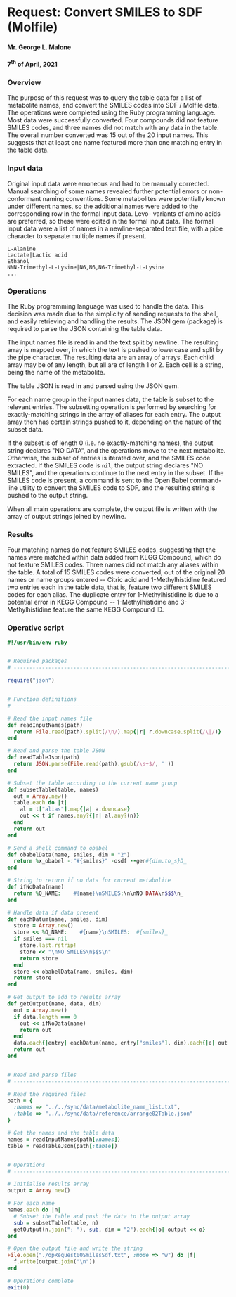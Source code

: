 # Request:  Convert SMILES to SDF (Molfile)
#### Mr. George L. Malone
#### 7<sup>th</sup> of April, 2021


### Overview

The purpose of this request was to query the table data for a list of
metabolite names, and convert the SMILES codes into SDF / Molfile data.  The
operations were completed using the Ruby programming language.  Most data were
successfully converted.  Four compounds did not feature SMILES codes, and three
names did not match with any data in the table.  The overall number converted
was 15 out of the 20 input names.  This suggests that at least one name
featured more than one matching entry in the table data.


### Input data

Original input data were erroneous and had to be manually corrected.  Manual
searching of some names revealed further potential errors or non-conformant
naming conventions.  Some metabolites were potentially known under different
names, so the additional names were added to the corresponding row in the
formal input data.  Levo- variants of amino acids are preferred, so these were
edited in the formal input data.  The formal input data were a list of names in
a newline-separated text file, with a pipe character to separate multiple names
if present.

```
L-Alanine
Lactate|Lactic acid
Ethanol
NNN-Trimethyl-L-Lysine|N6,N6,N6-Trimethyl-L-Lysine
...
```


### Operations

The Ruby programming language was used to handle the data.  This decision was
made due to the simplicity of sending requests to the shell, and easily
retrieving and handling the results.  The JSON gem (package) is required to
parse the JSON containing the table data.

The input names file is read in and the text split by newline.  The resulting
array is mapped over, in which the text is pushed to lowercase and split by the
pipe character.  The resulting data are an array of arrays.  Each child array
may be of any length, but all are of length 1 or 2.  Each cell is a string,
being the name of the metabolite.

The table JSON is read in and parsed using the JSON gem.

For each name group in the input names data, the table is subset to the
relevant entries.  The subsetting operation is performed by searching for
exactly-matching strings in the array of aliases for each entry.  The output
array then has certain strings pushed to it, depending on the nature of the
subset data.

If the subset is of length 0 (i.e. no exactly-matching names), the output
string declares "NO DATA", and the operations move to the next metabolite.
Otherwise, the subset of entries is iterated over, and the SMILES code
extracted.  If the SMILES code is `nil`, the output string declares "NO
SMILES", and the operations continue to the next entry in the subset.  If the
SMILES code is present, a command is sent to the Open Babel command-line
utility to convert the SMILES code to SDF, and the resulting string is pushed
to the output string.

When all main operations are complete, the output file is written with the
array of output strings joined by newline.


### Results

Four matching names do not feature SMILES codes, suggesting that the names were
matched within data added from KEGG Compound, which do not feature SMILES
codes.  Three names did not match any aliases within the table.  A total of 15
SMILES codes were converted, out of the original 20 names or name groups
entered -- Citric acid and 1-Methylhistidine featured two entries each in the
table data, that is, feature two different SMILES codes for each alias.  The
duplicate entry for 1-Methylhistidine is due to a potential error in KEGG
Compound -- 1-Methylhistidine and 3-Methylhistidine feature the same KEGG
Compound ID.


### Operative script

```ruby
#!/usr/bin/env ruby


# Required packages
# -----------------------------------------------------------------------------

require("json")


# Function definitions
# -----------------------------------------------------------------------------

# Read the input names file
def readInputNames(path)
  return File.read(path).split(/\n/).map{|r| r.downcase.split(/\|/)}
end

# Read and parse the table JSON
def readTableJson(path)
  return JSON.parse(File.read(path).gsub(/\s+$/, ''))
end

# Subset the table according to the current name group
def subsetTable(table, names)
  out = Array.new()
  table.each do |t|
    al = t["alias"].map{|a| a.downcase}
    out << t if names.any?{|n| al.any?(n)}
  end
  return out
end

# Send a shell command to obabel
def obabelData(name, smiles, dim = "2")
  return %x_obabel -:"#{smiles}" -osdf --gen#{dim.to_s}D_
end

# String to return if no data for current metabolite
def ifNoData(name)
  return %Q_NAME:    #{name}\nSMILES:\n\nNO DATA\n$$$\n_
end

# Handle data if data present
def eachDatum(name, smiles, dim)
  store = Array.new()
  store << %Q_NAME:    #{name}\nSMILES:  #{smiles}_
  if smiles === nil
    store.last.rstrip!
    store << "\nNO SMILES\n$$$\n"
    return store
  end
  store << obabelData(name, smiles, dim)
  return store
end

# Get output to add to results array
def getOutput(name, data, dim)
  out = Array.new()
  if data.length === 0
    out << ifNoData(name)
    return out
  end
  data.each{|entry| eachDatum(name, entry["smiles"], dim).each{|e| out << e}}
  return out
end


# Read and parse files
# -----------------------------------------------------------------------------

# Read the required files
path = {
  :names => "../../sync/data/metabolite_name_list.txt",
  :table => "../../sync/data/reference/arrange02Table.json"
}

# Get the names and the table data
names = readInputNames(path[:names])
table = readTableJson(path[:table])


# Operations
# -----------------------------------------------------------------------------

# Initialise results array
output = Array.new()

# For each name
names.each do |n|
  # Subset the table and push the data to the output array
  sub = subsetTable(table, n)
  getOutput(n.join("; "), sub, dim = "2").each{|o| output << o}
end

# Open the output file and write the string
File.open("./opRequest00SmilesSdf.txt", :mode => "w") do |f|
  f.write(output.join("\n"))
end

# Operations complete
exit(0)
```
